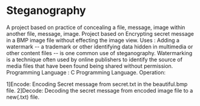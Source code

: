 # Steganography
A project based on practice of concealing a file, message, image within another file, message, image.
Project based on Encrypting secret message in a BMP image file without effecting the image view. Uses : Adding a watermark -- a trademark or other identifying data hidden in multimedia or other content files -- is one common use of steganography. Watermarking is a technique often used by online publishers to identify the source of media files that have been found being shared without permission. Programming Language : C Programming Language. Operation:

1]Encode: Encoding Secret message from secret.txt in the beautiful.bmp file.
2]Decode: Decoding the secret message from encoded image file to a new(.txt) file.
